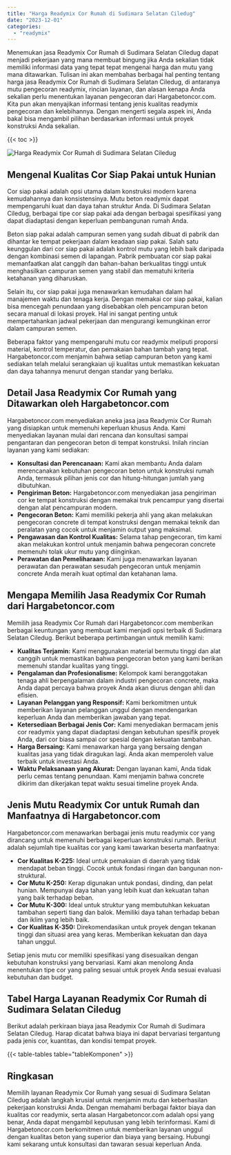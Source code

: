 ```yaml
---
title: "Harga Readymix Cor Rumah di Sudimara Selatan Ciledug"
date: "2023-12-01"
categories: 
  - "readymix"
---
```



Menemukan jasa Readymix Cor Rumah di Sudimara Selatan Ciledug dapat menjadi pekerjaan yang mana membuat bingung jika Anda sekalian tidak memiliki informasi data yang tepat tepat mengenai harga dan mutu yang mana ditawarkan. Tulisan ini akan membahas berbagai hal penting tentang harga jasa Readymix Cor Rumah di Sudimara Selatan Ciledug, di antaranya mutu pengecoran readymix, rincian layanan, dan alasan kenapa Anda sekalian perlu menentukan layanan pengecoran dari Hargabetoncor.com. Kita pun akan menyajikan informasi tentang jenis kualitas readymix pengecoran dan kelebihannya. Dengan mengerti segala aspek ini, Anda bakal bisa mengambil pilihan berdasarkan informasi untuk proyek konstruksi Anda sekalian.

{{< toc >}}

![Harga Readymix Cor Rumah di Sudimara Selatan Ciledug](https://hargareadymixid.github.io/hbc/readymix-hbc%20(41).png)

## Mengenal Kualitas Cor Siap Pakai untuk Hunian

Cor siap pakai adalah opsi utama dalam konstruksi modern karena kemudahannya dan konsistensinya. Mutu beton readymix dapat mempengaruhi kuat dan daya tahan struktur Anda. Di Sudimara Selatan Ciledug, berbagai tipe cor siap pakai ada dengan berbagai spesifikasi yang dapat diadaptasi dengan keperluan pembangunan rumah Anda.

Beton siap pakai adalah campuran semen yang sudah dibuat di pabrik dan dihantar ke tempat pekerjaan dalam keadaan siap pakai. Salah satu keunggulan dari cor siap pakai adalah kontrol mutu yang lebih baik daripada dengan kombinasi semen di lapangan. Pabrik pembuatan cor siap pakai memanfaatkan alat canggih dan bahan-bahan berkualitas tinggi untuk menghasilkan campuran semen yang stabil dan mematuhi kriteria ketahanan yang diharuskan.

Selain itu, cor siap pakai juga menawarkan kemudahan dalam hal manajemen waktu dan tenaga kerja. Dengan memakai cor siap pakai, kalian bisa mencegah penundaan yang disebabkan oleh pencampuran beton secara manual di lokasi proyek. Hal ini sangat penting untuk mempertahankan jadwal pekerjaan dan mengurangi kemungkinan error dalam campuran semen.

Beberapa faktor yang mempengaruhi mutu cor readymix meliputi proporsi material, kontrol temperatur, dan pemakaian bahan tambah yang tepat. Hargabetoncor.com menjamin bahwa setiap campuran beton yang kami sediakan telah melalui serangkaian uji kualitas untuk memastikan kekuatan dan daya tahannya menurut dengan standar yang berlaku.

## Detail Jasa Readymix Cor Rumah yang Ditawarkan oleh Hargabetoncor.com

Hargabetoncor.com menyediakan aneka jasa jasa Readymix Cor Rumah yang disiapkan untuk memenuhi keperluan khusus Anda. Kami menyediakan layanan mulai dari rencana dan konsultasi sampai pengantaran dan pengecoran beton di tempat konstruksi. Inilah rincian layanan yang kami sediakan:

- **Konsultasi dan Perencanaan:** Kami akan membantu Anda dalam merencanakan kebutuhan pengecoran beton untuk konstruksi rumah Anda, termasuk pilihan jenis cor dan hitung-hitungan jumlah yang dibutuhkan.
- **Pengiriman Beton:** Hargabetoncor.com menyediakan jasa pengiriman cor ke tempat konstruksi dengan memakai truk pencampur yang disertai dengan alat pencampuran modern.
- **Pengecoran Beton:** Kami memiliki pekerja ahli yang akan melakukan pengecoran concrete di tempat konstruksi dengan memakai teknik dan peralatan yang cocok untuk menjamin output yang maksimal.
- **Pengawasan dan Kontrol Kualitas:** Selama tahap pengecoran, tim kami akan melakukan kontrol untuk menjamin bahwa pengecoran concrete memenuhi tolak ukur mutu yang diinginkan.
- **Perawatan dan Pemeliharaan:** Kami juga menawarkan layanan perawatan dan perawatan sesudah pengecoran untuk menjamin concrete Anda meraih kuat optimal dan ketahanan lama.

## Mengapa Memilih Jasa Readymix Cor Rumah dari Hargabetoncor.com

Memilih jasa Readymix Cor Rumah dari Hargabetoncor.com memberikan berbagai keuntungan yang membuat kami menjadi opsi terbaik di Sudimara Selatan Ciledug. Berikut beberapa pertimbangan untuk memilih kami:

- **Kualitas Terjamin:** Kami menggunakan material bermutu tinggi dan alat canggih untuk memastikan bahwa pengecoran beton yang kami berikan memenuhi standar kualitas yang tinggi.
- **Pengalaman dan Profesionalisme:** Kelompok kami beranggotakan tenaga ahli berpengalaman dalam industri pengecoran concrete, maka Anda dapat percaya bahwa proyek Anda akan diurus dengan ahli dan efisien.
- **Layanan Pelanggan yang Responsif:** Kami berkomitmen untuk memberikan layanan pelanggan unggul dengan mendengarkan keperluan Anda dan memberikan jawaban yang tepat.
- **Ketersediaan Berbagai Jenis Cor:** Kami menyediakan bermacam jenis cor readymix yang dapat diadaptasi dengan kebutuhan spesifik proyek Anda, dari cor biasa sampai cor spesial dengan kekuatan tambahan.
- **Harga Bersaing:** Kami menawarkan harga yang bersaing dengan kualitas jasa yang tidak diragukan lagi. Anda akan memperoleh value terbaik untuk investasi Anda.
- **Waktu Pelaksanaan yang Akurat:** Dengan layanan kami, Anda tidak perlu cemas tentang penundaan. Kami menjamin bahwa concrete dikirim dan dikerjakan tepat waktu sesuai timeline proyek Anda.

## Jenis Mutu Readymix Cor untuk Rumah dan Manfaatnya di Hargabetoncor.com

Hargabetoncor.com menawarkan berbagai jenis mutu readymix cor yang dirancang untuk memenuhi berbagai keperluan konstruksi rumah. Berikut adalah sejumlah tipe kualitas cor yang kami tawarkan beserta manfaatnya:

- **Cor Kualitas K-225:** Ideal untuk pemakaian di daerah yang tidak mendapat beban tinggi. Cocok untuk fondasi ringan dan bangunan non-struktural.
- **Cor Mutu K-250:** Kerap digunakan untuk pondasi, dinding, dan pelat hunian. Mempunyai daya tahan yang lebih kuat dan kekuatan tahan yang baik terhadap beban.
- **Cor Mutu K-300:** Ideal untuk struktur yang membutuhkan kekuatan tambahan seperti tiang dan balok. Memiliki daya tahan terhadap beban dan iklim yang lebih baik.
- **Cor Kualitas K-350:** Direkomendasikan untuk proyek dengan tekanan tinggi dan situasi area yang keras. Memberikan kekuatan dan daya tahan unggul.

Setiap jenis mutu cor memiliki spesifikasi yang disesuaikan dengan kebutuhan konstruksi yang bervariasi. Kami akan menolong Anda menentukan tipe cor yang paling sesuai untuk proyek Anda sesuai evaluasi kebutuhan dan budget.

## Tabel Harga Layanan Readymix Cor Rumah di Sudimara Selatan Ciledug

Berikut adalah perkiraan biaya jasa Readymix Cor Rumah di Sudimara Selatan Ciledug. Harap dicatat bahwa biaya ini dapat bervariasi tergantung pada jenis cor, kuantitas, dan kondisi tempat proyek.

{{< table-tables table="tableKomponen" >}}

## Ringkasan

Memilih layanan Readymix Cor Rumah yang sesuai di Sudimara Selatan Ciledug adalah langkah krusial untuk menjamin mutu dan keberhasilan pekerjaan konstruksi Anda. Dengan memahami berbagai faktor biaya dan kualitas cor readymix, serta alasan Hargabetoncor.com adalah opsi yang benar, Anda dapat mengambil keputusan yang lebih terinformasi. Kami di Hargabetoncor.com berkomitmen untuk memberikan layanan unggul dengan kualitas beton yang superior dan biaya yang bersaing. Hubungi kami sekarang untuk konsultasi dan tawaran sesuai keperluan Anda.

